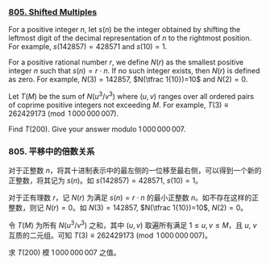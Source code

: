 ### [805. Shifted Multiples](https://pe.xiaoyaowudi.com/problem=805)

For a positive integer $n$, let $s(n)$ be the integer obtained by shifting the leftmost digit of the decimal representation of $n$ to the rightmost position.
For example, $s(142857)=428571$ and $s(10)=1$.

For a positive rational number $r$, we define $N(r)$ as the smallest positive integer $n$ such that $s(n)=r\cdot n$.
If no such integer exists, then $N(r)$ is defined as zero.
For example, $N(3)=142857$, $N(\tfrac 1{10})=10$ and $N(2) = 0$.

Let $T(M)$ be the sum of $N(u^3/v^3)$ where $(u,v)$ ranges over all ordered pairs of coprime positive integers not exceeding $M$.
For example, $T(3)\equiv 262429173 \pmod {1\,000\,000\,007}$.

Find $T(200)$. Give your answer modulo $1\,000\,000\,007$.

### 805. 平移中的倍数关系

对于正整数 $n$，将其十进制表示中的最左侧的一位移至最右侧，可以得到一个新的正整数，将其记为 $s(n)$。如 $s(142857)=428571$, $s(10)=1$。

对于正有理数 $r$，记 $N(r)$ 为满足 $s(n) = r \cdot n$ 的最小正整数 $n$。如不存在这样的正整数，则记 $N(r) = 0$。如 $N(3)=142857$, $N(\tfrac 1{10})=10$, $N(2) = 0$。

令 $T(M)$ 为所有 $N(u^3/v^3)$ 之和，其中 $(u,v)$ 取遍所有满足 $1 \leq u, v \leq M$，且 $u$, $v$ 互质的二元组。可知 $T(3)\equiv 262429173 \pmod {1\,000\,000\,007}$。

求 $T(200)$ 模 $1\,000\,000\,007$ 之值。